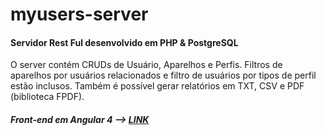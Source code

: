 <h1>myusers-server</h1>

<h4>Servidor Rest Ful desenvolvido em PHP & PostgreSQL</h4>

<p>O server contém CRUDs de Usuário, Aparelhos e Perfis. Filtros de aparelhos por usuários relacionados e filtro de usuários por tipos de perfil estão inclusos. Também é possível gerar relatórios em TXT, CSV e PDF (biblioteca FPDF).</p>

<h5>Front-end em Angular 4 --> <a target="_blanc" href="https://github.com/netopapa/myusers-web">LINK</a></h5>


